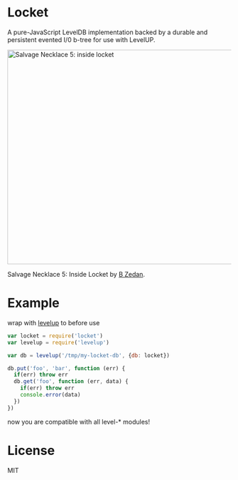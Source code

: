 # Locket

A pure-JavaScript LevelDB implementation backed by a durable and persistent
evented I/0 b-tree for use with LevelUP.

<a href="http://www.flickr.com/photos/bzedan/2611547954/" title="Salvage Necklace 5: inside locket by B_Zedan, on Flickr"><img src="http://farm4.staticflickr.com/3273/2611547954_23eff61651_o.jpg" width="722" height="481" alt="Salvage Necklace 5: inside locket"></a>

Salvage Necklace 5: Inside Locket by [B Zedan](http://www.flickr.com/people/bzedan/).

# Example

wrap with [levelup](https://github.com/rvagg/node-levelup) to before use

``` js
var locket = require('locket')
var levelup = require('levelup')

var db = levelup('/tmp/my-locket-db', {db: locket})

db.put('foo', 'bar', function (err) {
  if(err) throw err
  db.get('foo', function (err, data) {
    if(err) throw err
    console.error(data)
  })
})

```

now you are compatible with all level-* modules!

# License

MIT

